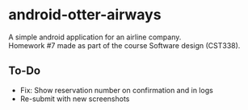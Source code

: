# android-otter-airways 

A simple android application for an airline company.  
Homework #7 made as part of the course Software design (CST338).

## To-Do

- Fix: Show reservation number on confirmation and in logs
- Re-submit with new screenshots